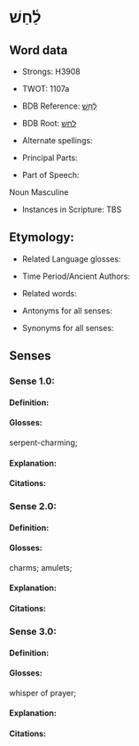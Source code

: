 # לַ֫חַשׁ

<!-- Status: S2="NeedsEdits" -->
<!-- Lexica used for edits:   -->

## Word data

* Strongs: H3908

* TWOT: 1107a

* BDB Reference: [לַ֫חַשׁ](rc://en/bdb/dict/l.bk.ab)

* BDB Root: [לחשׁ](rc://en/bdb/dict/l.bk.aa)

* Alternate spellings:

* Principal Parts:

* Part of Speech:

Noun Masculine 

* Instances in Scripture: TBS

## Etymology:

* Related Language glosses:

* Time Period/Ancient Authors:

* Related words:

* Antonyms for all senses:

* Synonyms for all senses:

## Senses

### Sense 1.0:

#### Definition:

#### Glosses:

serpent-charming; 

#### Explanation:

#### Citations:



### Sense 2.0:

#### Definition:

#### Glosses:

charms; amulets; 

#### Explanation:

#### Citations:



### Sense 3.0:

#### Definition:

#### Glosses:

whisper of prayer; 

#### Explanation:

#### Citations:



